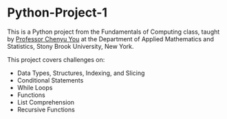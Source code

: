 # Python-Project-1

This is a Python project from the Fundamentals of Computing class, taught by [Professor Chenyu You](https://chenyuyou.me/) at the Department of Applied Mathematics and Statistics, Stony Brook University, New York.

This project covers challenges on:

- Data Types, Structures, Indexing, and Slicing
- Conditional Statements
- While Loops
- Functions
- List Comprehension
- Recursive Functions
